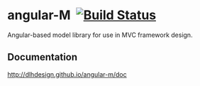 # angular-M &nbsp;[![Build Status](https://travis-ci.org/dlhdesign/angular-m.svg?branch=master)](https://travis-ci.org/dlhdesign/angular-m)
Angular-based model library for use in MVC framework design.

## Documentation
http://dlhdesign.github.io/angular-m/doc